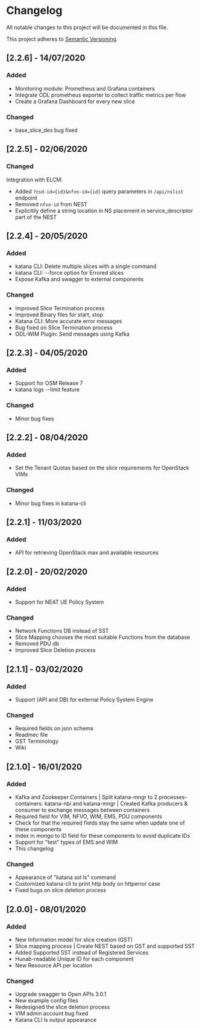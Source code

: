 # Changelog

All notable changes to this project will be documented in this file.

This project adheres to [Semantic Versioning](https://semver.org/spec/v2.0.0.html).

## [2.2.6] - 14/07/2020

### Added

- Monitoring module: Prometheus and Grafana containers
- Integrate ODL prometheus exporter to collect traffic metrics per flow
- Create a Grafana Dashboard for every new slice

### Changed

- base_slice_des bug fixed

## [2.2.5] - 02/06/2020

### Changed

Integration with ELCM:

- Added `?nsd-id={id}&nfvo-id={id}` query parameters in `/api/nslist` endpoint
- Removed `nfvo-id` from NEST
- Explicitily define a string location in NS placement in service_descriptor part of the NEST

## [2.2.4] - 20/05/2020

### Added

- katana CLI: Delete multiple slices with a single command
- katana CLI: --force option for Errored slices
- Expose Kafka and swagger to external components

### Changed

- Improved Slice Termination process
- Improved Binary files for start, stop
- Katana CLI: More accurate error messages
- Bug fixed on Slice Termination process
- ODL-WIM Plugin: Send messages using Kafka

## [2.2.3] - 04/05/2020

### Added

- Support for OSM Release 7
- katana logs --limit feature

### Changed

- Minor bug fixes

## [2.2.2] - 08/04/2020

### Added

- Set the Tenant Quotas based on the slice requirements for OpenStack VIMs

### Changed

- Minor bug fixes in katana-cli

## [2.2.1] - 11/03/2020

### Added

- API for retrieving OpenStack max and available resources

## [2.2.0] - 20/02/2020

### Added

- Support for NEAT UE Policy System

### Changed

- Network Functions DB instead of SST
- Slice Mapping chooses the most suitable Functions from the database
- Removed PDU db
- Improved Slice Deletion process

## [2.1.1] - 03/02/2020

### Added

- Support (API and DB) for external Policy System Engine

### Changed

- Required fields on json schema
- Readmec file
- GST Terminology
- Wiki

## [2.1.0] - 16/01/2020

### Added

- Kafka and Zookeeper Containers | Split katana-mngr to 2 processes-containers: katana-nbi and katana-mngr | Created Kafka producers & consumer to exchange messages between containers
- Required field for VIM, NFVO, WIM, EMS, PDU components
- Check for that the required fields stay the same when update one of these components
- Index in mongo to ID field for these components to avoid duplicate IDs
- Support for "test" types of EMS and WIM 
- This changelog

### Changed

- Appearance of "katana sst ls" command
- Customized katana-cli to print http body on httperror case
- Fixed bugs on slice deletion process

## [2.0.0] - 08/01/2020

### Added

- New Information model for slice creation (GST)
- Slice mapping process | Create NEST based on GST and supported SST
- Added Supported SST instead of Registered Services
- Hunab-readable Unique ID for each component
- New Resource API per location

### Changed

- Upgrade swagger to Open APIs 3.0.1
- New example config files
- Redesigned the slice deletion process
- VIM admin account bug fixed
- Katana CLI ls output appearance
